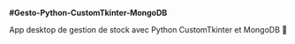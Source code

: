**#Gesto-Python-CustomTkinter-MongoDB**

App desktop de gestion de stock avec Python CustomTkinter et MongoDB 🐍
